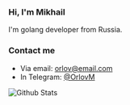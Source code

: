 ### Hi, I'm Mikhail

I'm golang developer from Russia.


### Contact me
 - Via email: [orlov@email.com](mailto:orlov@email.com)
 - In Telegram: [@OrlovM](https://t.me/OrlovM)

<a href="https://github.com/OrlovM"><img align="left" alt="Github Stats" src="https://github-readme-stats.vercel.app/api?username=OrlovM&show_icons=true&hide_border=true&hide_title=true&hide_rank=true" /></a>
<!--
**OrlovM/OrlovM** is a ✨ _special_ ✨ repository because its `README.md` (this file) appears on your GitHub profile.

Here are some ideas to get you started:

- 🔭 I’m currently working on ...
- 🌱 I’m currently learning ...
- 👯 I’m looking to collaborate on ...
- 🤔 I’m looking for help with ...
- 💬 Ask me about ...
- 📫 How to reach me: ...
- 😄 Pronouns: ...
- ⚡ Fun fact: ...
-->
